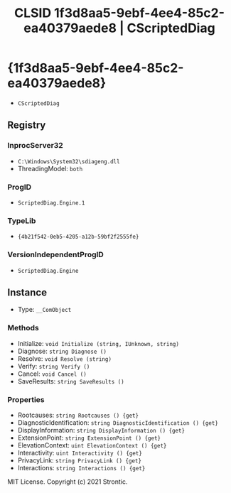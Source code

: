 ﻿---
title: "CLSID 1f3d8aa5-9ebf-4ee4-85c2-ea40379aede8 | CScriptedDiag"
excerpt: What is COM-Object CLSID 1f3d8aa5-9ebf-4ee4-85c2-ea40379aede8?
---

# {1f3d8aa5-9ebf-4ee4-85c2-ea40379aede8}

* `CScriptedDiag`

## Registry


### InprocServer32

* `C:\Windows\System32\sdiageng.dll`
* ThreadingModel: `both`

### ProgID

* `ScriptedDiag.Engine.1`

### TypeLib

* `{4b21f542-0eb5-4205-a12b-59bf2f2555fe}`

### VersionIndependentProgID

* `ScriptedDiag.Engine`

## Instance

* Type: `__ComObject`

### Methods

* Initialize: `void Initialize (string, IUnknown, string)`
* Diagnose: `string Diagnose ()`
* Resolve: `void Resolve (string)`
* Verify: `string Verify ()`
* Cancel: `void Cancel ()`
* SaveResults: `string SaveResults ()`

### Properties

* Rootcauses: `string Rootcauses () {get} `
* DiagnosticIdentification: `string DiagnosticIdentification () {get} `
* DisplayInformation: `string DisplayInformation () {get} `
* ExtensionPoint: `string ExtensionPoint () {get} `
* ElevationContext: `uint ElevationContext () {get} `
* Interactivity: `uint Interactivity () {get} `
* PrivacyLink: `string PrivacyLink () {get} `
* Interactions: `string Interactions () {get} `

MIT License. Copyright (c) 2021 Strontic.


